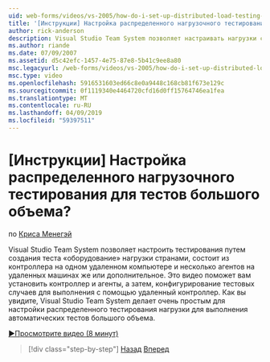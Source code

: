 ```yaml
---
uid: web-forms/videos/vs-2005/how-do-i-set-up-distributed-load-testing-for-high-volume-tests
title: '[Инструкции] Настройка распределенного нагрузочного тестирования для тестов большого объема? | Документы Майкрософт'
author: rick-anderson
description: Visual Studio Team System позволяет настраивать нагрузки странами тестирования путем создания теста «оборудование», которое состоит из контроллера на один удаленный компьютер и нескольк...
ms.author: riande
ms.date: 07/09/2007
ms.assetid: d5c42efc-1457-4e75-87e8-5b41c9ee8a80
msc.legacyurl: /web-forms/videos/vs-2005/how-do-i-set-up-distributed-load-testing-for-high-volume-tests
msc.type: video
ms.openlocfilehash: 5916531603ed66c8e0a9448c168cb81f673e129c
ms.sourcegitcommit: 0f1119340e4464720cfd16d0ff15764746ea1fea
ms.translationtype: MT
ms.contentlocale: ru-RU
ms.lasthandoff: 04/09/2019
ms.locfileid: "59397511"
---
```

# <a name="how-do-i-set-up-distributed-load-testing-for-high-volume-tests"></a>[Инструкции] Настройка распределенного нагрузочного тестирования для тестов большого объема?

по [Криса Менегэй](https://twitter.com/CMenegay)

Visual Studio Team System позволяет настроить тестирования путем создания теста «оборудование» нагрузки странами, состоит из контроллера на одном удаленном компьютере и несколько агентов на удаленных машинах же или дополнительное. Это видео поможет вам установить контроллер и агенты, а затем, конфигурирование тестовых случаев для выполнения с помощью удаленный контроллер. Как вы увидите, Visual Studio Team System делает очень простым для настройки распределенного тестирования нагрузки для выполнения автоматических тестов большого объема.

[&#9654;Просмотрите видео (8 минут)](https://channel9.msdn.com/Blogs/ASP-NET-Site-Videos/how-do-i-set-up-distributed-load-testing-for-high-volume-tests)

> [!div class="step-by-step"]
> [Назад](how-do-i-tune-web-application-performance-with-profiling.md)
> [Вперед](how-do-i-enforce-coding-standards-with-code-analysis.md)

